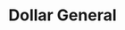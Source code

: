 ---
title: "Dollar General"
url: /radcliff/dollar-general-dixie-highway-north/
shop: variety store
---